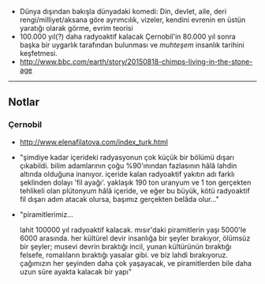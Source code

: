 * Dünya dışından bakışla dünyadaki komedi: Din, devlet, aile, deri
  rengi/milliyet/aksana göre ayrımcılık, vizeler, kendini evrenin en üstün
  yaratığı olarak görme,  evrim teorisi
* 100.000 yıl(?) daha radyoaktif kalacak Çernobil'in 80.000 yıl sonra başka bir
  uygarlık tarafından bulunması ve *muhteşem* insanlık tarihini keşfetmesi.
* http://www.bbc.com/earth/story/20150818-chimps-living-in-the-stone-age

---

## Notlar

### Çernobil

* http://www.elenafilatova.com/index_turk.html

* "şimdiye kadar içerideki radyasyonun çok küçük bir bölümü dışarı çıkabildi.
  bilim adamlarının çoğu %90'ınından fazlasının hâlâ lahdin altında olduğuna
  inanıyor. içeride kalan radyoaktif yakıtın adı farklı şeklinden dolayı
  'fil ayağı'. yaklaşık 190 ton uranyum ve 1 ton gerçekten tehlikeli olan
  plütonyum hâlâ içeride, ve eğer bu büyük, kötü radyoaktif fil dışarı adım
  atacak olursa, başımız gerçekten belâda olur..."

* "piramitlerimiz...

  lahit 100000 yıl radyoaktif kalacak. mısır'daki piramitlerin yaşı 5000'le 6000
  arasında. her kültürel devir insanlığa bir şeyler bırakıyor, ölümsüz bir
  şeyler; musevi devrin bıraktığı incil, yunan kültürünün bıraktığı felsefe,
  romalıların bıraktığı yasalar gibi. ve biz lahdi bırakıyoruz. çağımızın her
  şeyinden daha çok yaşayacak, ve piramitlerden bile daha uzun süre ayakta
  kalacak bir yapı"
